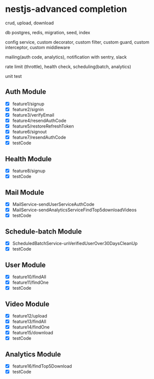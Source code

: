 # nestjs-advanced completion

crud, upload, download

db postgres, redis, migration, seed, index

config service, custom decorator, custom filter, custom guard, custom interceptor, custom middleware

mailing(auth code, analytics), notification with sentry, slack

rate limit (throttle), health check, scheduling(batch, analytics)

unit test

## Auth Module

- [x] feature1/signup
- [x] feature2/signin
- [x] feature3/verifyEmail
- [x] feature4/resendAuthCode
- [x] feature5/restoreRefreshToken
- [x] feature6/signout
- [x] feature7/resendAuthCode
- [x] testCode

## Health Module

- [x] feature8/signup
- [x] testCode

## Mail Module

- [x] MailService-sendUserServiceAuthCode
- [x] MailService-sendAnalyticsServiceFindTop5downloadVideos
- [x] testCode

## Schedule-batch Module

- [x] ScheduledBatchService-unVerifiedUserOver30DaysCleanUp
- [x] testCode

## User Module

- [x] feature10/findAll
- [x] feature11/findOne
- [x] testCode

## Video Module

- [x] feature12/upload
- [x] feature13/findAll
- [x] feature14/findOne
- [x] feature15/download
- [x] testCode

## Analytics Module

- [x] feature16/findTop5Download
- [x] testCode
